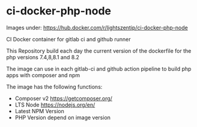 # ci-docker-php-node

Images under: https://hub.docker.com/r/lightszentip/ci-docker-php-node

CI Docker container for gitlab ci and github runner

This Repository build each day the current version of the dockerfile for the php versions 7.4,8,8.1 and 8.2

The image can use in each gitlab-ci and github action pipeline to build php apps with composer and npm

The image has the following functions:



* Composer v2 https://getcomposer.org/
* LTS Node https://nodejs.org/en/
* Latest NPM Version
* PHP Version depend on image version
